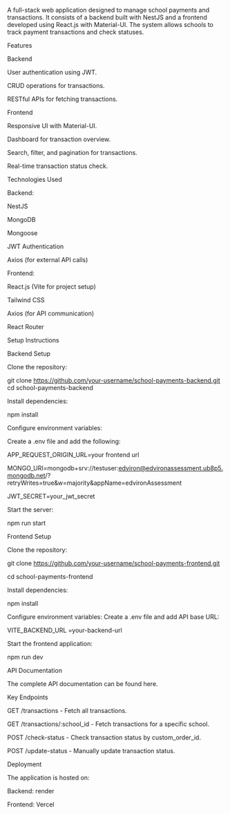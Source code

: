 A full-stack web application designed to manage school payments and transactions.
It consists of a backend built with NestJS and a frontend developed using React.js with Material-UI. 
The system allows schools to track payment transactions and check statuses.

Features

Backend

User authentication using JWT.

CRUD operations for transactions.

RESTful APIs for fetching transactions.


Frontend

Responsive UI with Material-UI.

Dashboard for transaction overview.

Search, filter, and pagination for transactions.

Real-time transaction status check.


Technologies Used

Backend:

NestJS

MongoDB

Mongoose

JWT Authentication

Axios (for external API calls)

Frontend:

React.js (Vite for project setup)

Tailwind CSS

Axios (for API communication)

React Router

Setup Instructions

Backend Setup

Clone the repository:

git clone https://github.com/your-username/school-payments-backend.git
cd school-payments-backend

Install dependencies:

npm install

Configure environment variables:

Create a .env file and add the following:

APP_REQUEST_ORIGIN_URL=your frontend url

MONGO_URI=mongodb+srv://testuser:edviron@edvironassessment.ub8p5.mongodb.net/?retryWrites=true&w=majority&appName=edvironAssessment

JWT_SECRET=your_jwt_secret

Start the server:

npm run start

Frontend Setup

Clone the repository:

git clone https://github.com/your-username/school-payments-frontend.git

cd school-payments-frontend

Install dependencies:

npm install

Configure environment variables:
Create a .env file and add API base URL:

VITE_BACKEND_URL =your-backend-url

Start the frontend application:

npm run dev

API Documentation

The complete API documentation can be found here.

Key Endpoints

GET /transactions - Fetch all transactions.

GET /transactions/:school_id - Fetch transactions for a specific school.

POST /check-status - Check transaction status by custom_order_id.

POST /update-status - Manually update transaction status.


Deployment

The application is hosted on:

Backend: render

Frontend: Vercel 
